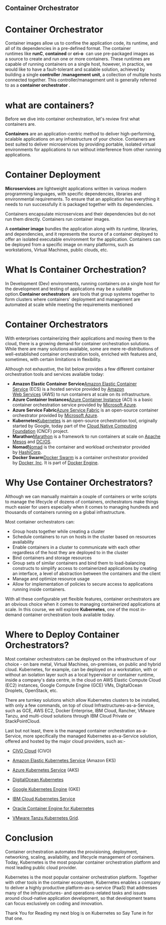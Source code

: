 ## Container Orchestrator

# Container Orchestrator

Container images allow us to confine the application code, its runtime, and all of its dependencies in a pre-defined format. The container runtimes like **runC**, **contained** or **cri-o**
 can use pre-packaged images as a source to create and run one or more containers. These runtimes are capable of running containers on a single host, however, in practice, we would like to have a fault-tolerant and scalable solution, achieved by building a single **controller**
/**management unit**, a collection of multiple hosts connected together. This controller/management  unit is generally referred to as a **container orchestrator**
.

# what are containers?

Before we dive into container orchestration, let's review first what containers are.

**Containers** are an application-centric method to deliver high-performing, scalable applications on any infrastructure of your choice. Containers are best suited to deliver microservices by providing portable, isolated virtual environments for applications to run without interference from other running applications.

# Container Deployment

**Microservices** are lightweight applications written in various modern programming languages, with specific dependencies, libraries and environmental requirements. To ensure that an application has everything it needs to run successfully it is packaged together with its dependencies.

Containers encapsulate microservices and their dependencies but do not run them directly. Containers run container images.

A **container image** bundles the application along with its runtime, libraries, and dependencies, and it represents the source of a container deployed to offer an isolated executable environment for the application. Containers can be deployed from a specific image on many platforms, such as workstations, Virtual Machines, public clouds, etc.

# What Is Container Orchestration?

In Development (Dev) environments, running containers on a single host for the development and testing of applications may be a suitable option.**Container orchestrators**
 are tools that group systems together to form clusters where containers' deployment and management are automated at scale while meeting the requirements mentioned

# Container Orchestrators

With enterprises containerizing their applications and moving them to the cloud, there is a growing demand for container orchestration solutions. While there are many solutions available, some are mere re-distributions of well-established container orchestration tools, enriched with features and, sometimes, with certain limitations in flexibility.

Although not exhaustive, the list below provides a few different container orchestration tools and services available today:

- **Amazon Elastic Container Service**[Amazon Elastic Container Service](https://aws.amazon.com/ecs/) (ECS) is a hosted service provided by [Amazon Web Services](https://aws.amazon.com/) (AWS) to run containers at scale on its infrastructure.
- **Azure Container Instances**[Azure Container Instance](https://azure.microsoft.com/en-us/services/container-instances/) (ACI) is a basic container orchestration service provided by [Microsoft Azure](https://azure.microsoft.com/en-us/).
- **Azure Service Fabric**[Azure Service Fabric](https://azure.microsoft.com/en-us/services/service-fabric/) is an open-source container orchestrator provided by [Microsoft Azure](https://azure.microsoft.com/en-us/).
- **Kubernetes**[Kubernetes](https://kubernetes.io/) is an open-source orchestration tool, originally started by Google, today part of the [Cloud Native Computing Foundation](https://www.cncf.io/) (CNCF) project.
- **Marathon**[Marathon](https://mesosphere.github.io/marathon/) is a framework to run containers at scale on [Apache Mesos](https://mesos.apache.org/) and [DC/OS](https://dcos.io/).
- **Nomad**[Nomad](https://www.nomadproject.io/) is the container and workload orchestrator provided by [HashiCorp](https://www.hashicorp.com/).
- **Docker Swarm**[Docker Swarm](https://docs.docker.com/engine/swarm/) is a container orchestrator provided by [Docker, Inc](https://www.docker.com/). It is part of [Docker Engine](https://docs.docker.com/engine/).

# ****Why Use Container Orchestrators?****

Although we can manually maintain a couple of containers or write scripts to manage the lifecycle of dozens of containers, orchestrators make things much easier for users especially when it comes to managing hundreds and thousands of containers running on a global infrastructure.

Most container orchestrators can:

- Group hosts together while creating a cluster
- Schedule containers to run on hosts in the cluster based on resources availability
- Enable containers in a cluster to communicate with each other regardless of the host they are deployed to in the cluster
- Bind containers and storage resources
- Group sets of similar containers and bind them to load-balancing constructs to simplify access to containerized applications by creating an interface, a level of abstraction between the containers and the client
- Manage and optimize resource usage
- Allow for implementation of policies to secure access to applications running inside containers.

With all these configurable yet flexible features, container orchestrators are an obvious choice when it comes to managing containerized applications at scale. In this course, we will explore **Kubernetes**, one of the most in-demand container orchestration tools available today.

# ****Where to Deploy Container Orchestrators?****

Most container orchestrators can be deployed on the infrastructure of our choice - on bare metal, Virtual Machines, on-premises, on public and hybrid cloud. Kubernetes, for example, can be deployed on a workstation, with or without an isolation layer such as a local hypervisor or container runtime, inside a company's data centre, in the cloud on AWS Elastic Compute Cloud (EC2) instances, Google Compute Engine (GCE) VMs, DigitalOcean Droplets, OpenStack, etc.

There are turnkey solutions which allow Kubernetes clusters to be installed, with only a few commands, on top of cloud Infrastructures-as-a-Service, such as GCE, AWS EC2, Docker Enterprise, IBM Cloud, Rancher, VMware Tanzu, and multi-cloud solutions through IBM Cloud Private or StackPointCloud.

Last but not least, there is the managed container orchestration as-a-Service, more specifically the managed Kubernetes as-a-Service solution, offered and hosted by the major cloud providers, such as:-

- [CIVO Cloud](https://www.civo.com/) (CIVO)

- [Amazon Elastic Kubernetes Service](https://aws.amazon.com/eks/) (Amazon EKS)

- [Azure Kubernetes Service](https://azure.microsoft.com/en-us/services/kubernetes-service/) (AKS)

- [DigitalOcean Kubernetes](https://www.digitalocean.com/products/kubernetes/)

- [Google Kubernetes Engine](https://cloud.google.com/kubernetes-engine/) (GKE)

- [IBM Cloud Kubernetes Service](https://www.ibm.com/cloud/kubernetes-service)

- [Oracle Container Engine for Kubernetes](https://www.oracle.com/cloud-native/container-engine-kubernetes/) 

- [VMware Tanzu Kubernetes Grid](https://tanzu.vmware.com/kubernetes-grid). 

# Conclusion
Container orchestration automates the provisioning, deployment, networking, scaling, availability, and lifecycle management of containers. Today, Kubernetes is the most popular container orchestration platform and most leading public cloud provider.

Kubernetes is the most popular container orchestration platform. Together with other tools in the container ecosystem, Kubernetes enables a company to deliver a highly productive platform-as-a-service (PaaS) that addresses many of the infrastructures- and operations-related tasks and issues around cloud-native application development, so that development teams can focus exclusively on coding and innovation.

Thank You for Reading my next blog is on Kubernetes so Say Tune in for that one.